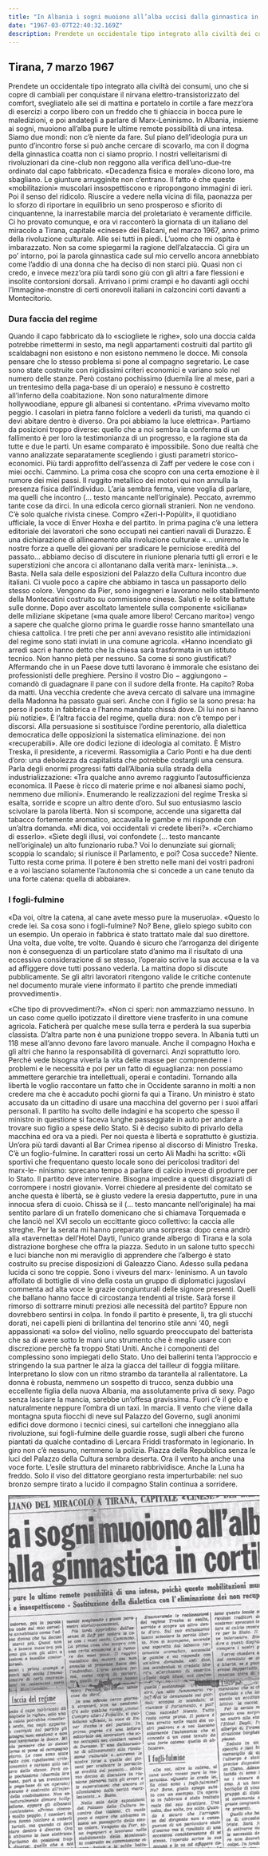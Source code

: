 ```yaml
---
title: "In Albania i sogni muoiono all’alba uccisi dalla ginnastica in cortile"
date: "1967-03-07T22:40:32.169Z"
description: Prendete un occidentale tipo integrato alla civiltà dei consumi, uno che si copre di cambiali per conquistare il nirvana elettro-transistorizzato del comfort, svegliatelo alle sei di mattina e portatelo in cortile a fare mezz’ora di esercizi a corpo libero con un freddo che ti ghiaccia in bocca pure le maledizioni, e poi andategli a parlare di Marx-Leninismo
---
```


## Tirana, 7 marzo 1967

Prendete un occidentale tipo integrato alla civiltà dei consumi, uno che si copre di cambiali per conquistare il nirvana elettro-transistorizzato del comfort, svegliatelo alle sei di mattina e portatelo in cortile a fare mezz’ora di esercizi a corpo libero con un freddo che ti ghiaccia in bocca pure le maledizioni, e poi andategli a parlare di Marx-Leninismo. In Albania, insieme ai sogni, muoiono all’alba pure le ultime remote possibilità di una intesa. Siamo due mondi: non c’è niente da fare. Sul piano dell’ideologia pura un punto d’incontro forse si può anche cercare di scovarlo, ma con il dogma della ginnastica coatta non ci siamo proprio. I nostri velleitarismi di rivoluzionari da cine-club non reggono alla verifica dell’uno-due-tre ordinato dal capo fabbricato. «Decadenza fisica e morale» dicono loro, ma sbagliano. Le giunture arrugginite non c’entrano. Il fatto è che queste «mobilitazioni» muscolari insospettiscono e ripropongono immagini di ieri.
Poi il senso del ridicolo. Riuscire a vedere nella vicina di fila, paonazza per lo sforzo di riportare in equilibrio un seno prosperoso e sfiorito di cinquantenne, la inarrestabile marcia del proletariato è veramente difficile. Ci ho provato comunque, e ora vi racconterò la giornata di un italiano del miracolo a Tirana, capitale «cinese» dei Balcani, nel marzo 1967, anno primo della rivoluzione culturale.
Alle sei tutti in piedi. L’uomo che mi ospita è imbarazzato. Non sa come spiegarmi la ragione dell’alzataccia. Ci gira un po’ intorno, poi la parola ginnastica cade sul mio cervello ancora annebbiato come l’addio di una donna che ha deciso di non starci più. Quasi non ci credo, e invece mezz’ora più tardi sono giù con gli altri a fare flessioni e insolite contorsioni dorsali.
Arrivano i primi crampi e ho davanti agli occhi l’Immagine-monstre di certi onorevoli italiani in calzoncini corti davanti a Montecitorio.

### Dura faccia del regime

Quando il capo fabbricato dà lo «sciogliete le righe», solo una doccia calda potrebbe rimettermi in sesto, ma negli appartamenti costruiti dal partito gli scaldabagni non esistono e non esistono nemmeno le docce. Mi consola pensare che lo stesso problema si pone al compagno segretario. Le case sono state costruite con rigidissimi criteri economici e variano solo nel numero delle stanze. Però costano pochissimo (duemila lire al mese, pari a un trentesimo della paga-base di un operaio) e nessuno è costretto all’inferno della coabitazione. Non sono naturalmente dimore hollywoodiane, eppure gli albanesi si contentano. «Prima vivevamo molto peggio. I casolari in pietra fanno folclore a vederli da turisti, ma quando ci devi abitare dentro è diverso.
Ora poi abbiamo la luce elettrica».
Partiamo da posizioni troppo diverse: quello che a noi sembra la conferma
di un fallimento è per loro la testimonianza di un progresso, e la ragione sta da tutte e due le parti. Un esame comparato è impossibile. Sono due realtà che vanno analizzate separatamente scegliendo i giusti parametri storico-economici.
Più tardi approfitto dell’assenza di Zaff per vedere le cose con i miei occhi. Cammino. La prima cosa che scopro con una certa emozione è il rumore dei miei passi. Il ruggito metallico dei motori qui non annulla la presenza fisica dell’individuo. L’aria sembra ferma, viene voglia di parlare, ma quelli che incontro (... testo mancante nell’originale). Peccato, avremmo tante cose da dirci. In una edicola cerco giornali stranieri. Non ne vendono. C’è solo qualche rivista cinese. Compro «Zeri-I-Popùlit», il quotidiano ufficiale, la voce di Enver Hoxha e del partito. In prima pagina c’è una lettera editoriale dei lavoratori che sono occupati nei cantieri navali di Durazzo. È una dichiarazione di allineamento alla rivoluzione culturale «... uniremo le nostre forze a quelle dei giovani per sradicare le perniciose eredità del passato... abbiamo deciso di discutere in riunione plenaria tutti gli errori e le superstizioni che ancora ci allontanano dalla verità marx- leninista...». Basta.
Nella sala delle esposizioni del Palazzo della Cultura incontro due italiani. Ci vuole poco a capire che abbiamo in tasca un passaporto dello stesso colore. Vengono da Pier, sono ingegneri e lavorano nello stabilimento della Montecatini costruito su commissione cinese. Saluti e le solite battute sulle donne. Dopo aver ascoltato lamentele sulla componente «siciliana» delle miliziane skipetane («ma quale amore libero! Cercano marito») vengo a sapere che qualche giorno prima le guardie rosse hanno smantellato una chiesa cattolica. I tre preti che per anni avevano resistito alle intimidazioni del regime sono stati inviati in una comune agricola. «Hanno incendiato gli arredi sacri e hanno detto che la chiesa sarà trasformata in un istituto tecnico. Non hanno pietà per nessuno. Sa come si sono giustificati? Affermando che in un Paese dove tutti lavorano è immorale che esistano dei professionisti delle preghiere. Persino il vostro Dio − aggiungono − comandò di guadagnare il pane con il sudore della fronte. Ha capito? Roba da matti. Una vecchia credente che aveva cercato di salvare una immagine della Madonna ha passato guai seri. Anche
con il figlio se la sono presa: ha perso il posto in fabbrica e l’hanno mandato chissà dove. Di lui non si hanno più notizie». È l’altra faccia del regime, quella dura: non c’è tempo per i discorsi. Alla persuasione si sostituisce l’ordine perentorio, alla dialettica democratica delle opposizioni la sistematica eliminazione. dei non «recuperabili». Alle ore dodici lezione di ideologia al comitato. È Mistro Treska, il presidente, a ricevermi. Rassomiglia a Carlo Ponti
e ha due denti d’oro: una debolezza da capitalista che potrebbe costargli una censura. Parla degli enormi progressi fatti dall’Albania sulla strada della industrializzazione: «Tra qualche anno avremo raggiunto l’autosufficienza economica. Il Paese è ricco di materie prime e noi albanesi siamo pochi, nemmeno due milioni».
Enumerando le realizzazioni del regime Treska si esalta, sorride e scopre un altro dente d’oro. Sul suo entusiasmo lascio scivolare la parola libertà. Non si scompone, accende una sigaretta dal tabacco fortemente aromatico, accavalla le gambe e mi risponde con un’altra domanda. «Mi dica, voi occidentali vi credete liberi?». «Cerchiamo di esserlo». «Siete degli illusi, voi confondete (... testo mancante nell’originale) un alto funzionario ruba.? Voi lo denunziate sui giornali; scoppia lo scandalo; si riunisce il Parlamento, e poi? Cosa succede? Niente. Tutto resta come prima. Il potere è ben stretto nelle mani dei vostri padroni e a voi lasciano solamente l’autonomia che si concede a un cane tenuto da una forte catena: quella di abbaiare».

### I fogli-fulmine

«Da voi, oltre la catena, al cane avete messo pure la museruola». «Questo lo crede lei. Sa cosa sono i fogli-fulmine? No? Bene, glielo spiego subito con un esempio. Un operaio in fabbrica è stato trattato male dal suo direttore. Una volta, due volte, tre volte. Quando è sicuro che l’arroganza del dirigente non è conseguenza di un particolare stato d’animo ma il risultato di una eccessiva considerazione di se stesso, l’operaio scrive la sua accusa e la va ad affiggere dove tutti possano vederla. La mattina dopo si discute pubblicamente. Se gli altri lavoratori ritengono valide le critiche contenute nel documento murale viene informato il partito che prende immediati provvedimenti».

«Che tipo di provvedimenti?». «Non ci speri: non ammazziamo nessuno. In un caso come quello ipotizzato il direttore viene trasferito in una comune agricola. Faticherà per qualche mese sulla terra e perderà la sua superbia classista. D’altra parte non è una punizione troppo severa. In Albania tutti un 118
mese all’anno devono fare lavoro manuale. Anche il compagno Hoxha e gli altri che hanno la responsabilità di governarci. Anzi soprattutto loro. Perché vede bisogna viverla la vita delle masse per comprenderne i problemi e le necessità e poi per un fatto di eguaglianza: non possiamo ammettere gerarchie tra intellettuali, operai e contadini. Tornando alla libertà le voglio raccontare un fatto che in Occidente saranno in molti a non credere ma che è accaduto pochi giorni fa qui a Tirano. Un ministro è stato accusato da un cittadino di usare una macchina del governo per i suoi affari personali. Il partito ha svolto delle indagini e ha scoperto che spesso il ministro in questione si faceva lunghe passeggiate in auto per andare a trovare suo figlio a spese dello Stato. Si è deciso subito di privarlo della macchina ed ora va a piedi. Per noi questa è libertà e soprattutto è giustizia.
Un’ora più tardi davanti al Bar Crimea ripenso al discorso di Ministro Treska. C’è un foglio-fulmine. In caratteri rossi un certo Ali Madhi ha scritto: «Gli sportivi che frequentano questo locale sono dei pericolosi traditori del marx-le- ninismo: sprecano tempo a parlare di calcio invece di produrre per lo Stato. Il partito deve intervenire. Bisogna impedire a questi disgraziati di corrompere i nostri giovani».
Vorrei chiedere al presidente del comitato se anche questa è libertà, se è giusto vedere la eresia dappertutto, pure in una innocua sfera di cuoio. Chissà se il (... testo mancante nell’originale) ha mai sentito parlare di un fratello domenicano che si chiamava Torquemada e che lanciò nel XVI secolo un eccittante gioco collettivo: la caccia alle streghe. Per la serata mi hanno preparato una sorpresa: dopo cena andrò alla «tavernetta» dell’Hotel Dayti, l’unico grande albergo di Tirana e la sola distrazione borghese che offra la piazza.
Seduto in un salone tutto specchi e luci bianche non mi meraviglio di apprendere che l’albergo è stato costruito su precise disposizioni di Galeazzo Ciano. Adesso sulla pedana lucida ci sono tre coppie. Sono i viveurs del marx- leninismo. A un tavolo affollato di bottiglie di vino della costa un gruppo di diplomatici jugoslavi commenta ad alta voce le grazie congiunturali delle signore presenti. Quelli che ballano hanno facce di circostanza tendenti al triste. Sarà forse il rimorso di sottrarre minuti preziosi alle necessità del partito? Eppure non dovrebbero sentirsi in colpa. In fondo il partito è presente, lì, tra gli stucchi dorati, nei capelli pieni di brillantina del tenorino stile anni ‘40, negli appassionati «a solo» del violino, nello sguardo preoccupato del batterista che sa di avere sotto le mani uno strumento che è meglio usare con discrezione perchè fa troppo Stati Uniti. Anche i componenti del complessino sono impiegati dello Stato.
Uno dei ballerini tenta l’approccio e stringendo la sua partner le alza la giacca del tailleur di foggia militare. Interpretano lo slow con un ritmo strambo da tarantella al rallentatore. La donna è robusta, nemmeno un sospetto di trucco, senza dubbio una eccellente figlia della nuova Albania, ma assolutamente priva di sexy.
Pago senza lasciare la mancia, sarebbe un’offesa gravissima. Fuori c’è il gelo e naturalmente neppure l’ombra di un taxi. In marcia. Il vento che viene dalla montagna sputa fiocchi di neve sul Palazzo del Governo, sugli anonimi edifici dove dormono i tecnici cinesi, sui cartelloni che inneggiano alla rivoluzione, sui fogli-fulmine delle guardie rosse, sugli alberi che furono piantati da qualche contadino di Lercara Friddi trasformato in legionario.
In giro non c’è nessuno, nemmeno la polizia. Piazza della Repubblica senza
le luci del Palazzo della Cultura sembra deserta. Ora il vento ha anche una voce forte. L’esile struttura del minareto rabbrividisce. Anche la Luna ha freddo. Solo il viso del dittatore georgiano resta imperturbabile: nel suo bronzo sempre tirato a lucido il compagno Stalin continua a sorridere.

![AlbaniaCortile](./albaniaCortile.png)